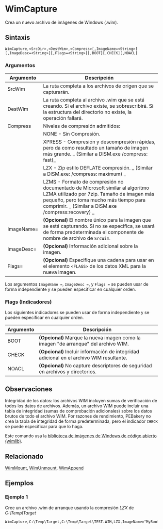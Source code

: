 # WimCapture

Crea un nuevo archivo de imágenes de Windows (.wim).

## Sintaxis

```pebakery
WimCapture,<SrcDir>,<DestWim>,<Compress>[,ImageName=<String>][,ImageDesc=<String>][,Flags=<String>][,BOOT][,CHECK][,NOACL]
```

### Argumentos

| Argumento | Descripción |
| --- | --- |
| SrcWim | La ruta completa a los archivos de origen que se capturarán. |
| DestWim | La ruta completa al archivo .wim que se está creando. Si el archivo existe, se sobrescribirá. Si la estructura del directorio no existe, la operación fallará. |
| Compress | Niveles de compresión admitidos: |
|| NONE - Sin Compresión. |
|| XPRESS - Compresión y descompresión rápidas, pero da como resultado un tamaño de imagen más grande. _ (Similar a DISM.exe /compress: fast)_ |
|| LZX - Zip estilo DEFLATE compresión. _ (Similar a DISM.exe: /compress: maximum) _ |
|| LZMS - Formato de compresión no documentado de Microsoft similar al algoritmo LZMA utilizado por 7zip. Tamaño de imagen más pequeño, pero toma mucho más tiempo para comprimir. _ (Similar a DISM.exe /compress:recovery) _ |
| ImageName= | **(Opcional)** El nombre único para la imagen que se está capturando. Si no se especifica, se usará de forma predeterminada el componente de nombre de archivo de `SrcWim`. |
| ImageDesc= | **(Opcional)** Información adicional sobre la imagen. |
| Flags= | **(Opcional)** Especifique una cadena para usar en el elemento `<FLAGS>` de los datos XML para la nueva imagen. |

Los argumentos `ImageName =`, `ImageDesc =`, y `Flags =` se pueden usar de forma independiente y se pueden especificar en cualquier orden.

### Flags (Indicadores)

Los siguientes indicadores se pueden usar de forma independiente y se pueden especificar en cualquier orden.

| Argumento | Descripción |
| --- | --- |
| BOOT | **(Opcional)** Marque la nueva imagen como la imagen "de arranque" del archivo WIM. |
| CHECK | **(Opcional)** Incluir información de integridad adicional en el archivo WIM resultante.  |
| NOACL | **(Opcional)** No capture descriptores de seguridad en archivos y directorios. |

## Observaciones

Integridad de los datos: los archivos WIM incluyen sumas de verificación de todos los datos de archivos. Además, un archivo WIM puede incluir una tabla de integridad (sumas de comprobación adicionales) sobre los datos brutos de todo el archivo WIM. Por razones de rendimiento, PEBakery no crea la tabla de integridad de forma predeterminada, pero el indicador `CHECK` se puede especificar para que lo haga.

Este comando usa la [biblioteca de imágenes de Windows de código abierto (wimlib)](https://wimlib.net/).

## Relacionado

[WimMount](./WimMount.md), [WimUnmount](./WimUnmount.md), [WimAppend](./WimAppend.md)

## Ejemplos

### Ejemplo 1

Cree un archivo .wim de arranque usando la compresión _LZX_ de _C:\Temp\Target_

```pebakery
WimCapture,C:\Temp\Target,C:\Temp\Target\TEST.WIM,LZX,ImageName="MyBootImage",BOOT
```
